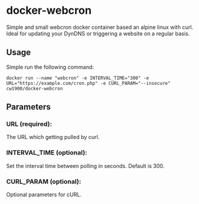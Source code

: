# docker-webcron

Simple and small webcron docker container based an alpine linux with curl. Ideal for updating your DynDNS or triggering a website on a regular basis.

## Usage
Simple run the following command:
```
docker run --name "webcron" -e INTERVAL_TIME="300" -e URL="https://example.com/cron.php" -e CURL_PARAM="--insecure" cw1900/docker-webcron
```
 
## Parameters

### URL (required):
The URL which getting pulled by curl.

### INTERVAL_TIME (optional):
Set the interval time between polling in seconds. Default is 300.
 
### CURL_PARAM (optional):
Optional parameters for cURL.

